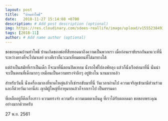 ```yaml
---
layout: post
title:  "บ้านท่าโพธิ์"
date:   2018-11-27 15:14:08 +0700
description: # Add post description (optional)
img: https://res.cloudinary.com/sdees-reallife/image/upload/v1555238493/IMG_20181127_173109850_HDR.jpg # Add image post (optional)
tags: [2018-11]
author: # Add name author (optional)
---
```

ขอขอบคุณบ้านท่าโพธิ์ บ้านเกิดของพ่อที่สืบทอดมาถึงความเป็นพวกเรา เมื่อก่อนเราขับรถกันมาแวะที่นี่ระหว่างทางที่จะไปมาเลย์ บางทีเราก็แวะมาเยี่ยมตอนที่ได้มาทางใต้

แต่ถ้าเป็นสมัยที่เราเป็นเด็ก ก็จะมาที่นี่ตอนปิดเทอม นั่งรถไฟไปลงพัทลุง แล้วก็นั่งเรือต่อมาที่นี่ นั่นน่าจะเป็นตอนที่เด็กมากๆ เหมือนเป็นความทรงจำลึกๆ อยู่ข้างใน นานมากแล้ว

สำหรับวันนี้ นั่งเครื่องมาลงที่หาดใหญ่แล้วก็เช่ารถขับมาที่นี่ วันเวลาผ่านไป ความเจริญเข้ามามีส่วนร่วม และก็ด้วยวันเวลานี่ล่ะ ญาติผู้ใหญ่ที่อายุมากแล้วก็จากเราไป เป็นธรรมดา

ที่เหลืออยู่ก็คือเรื่องราว ความทรงจำ ความรัก ความเมตตาเอ็นดู ที่เราได้รับตลอดมา ขอขอบพระคุณอย่างมากด้วยครับ

27 พ.ย. 2561
